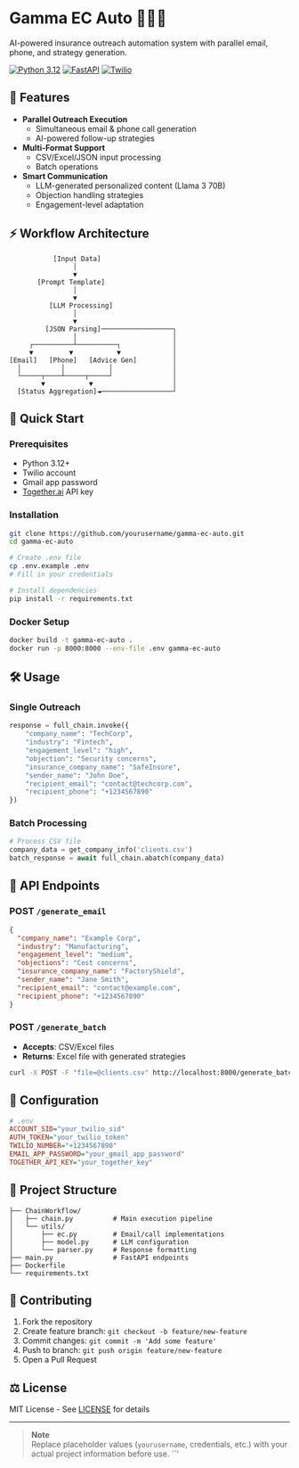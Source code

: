 # Gamma EC Auto 🤖📧📞
AI-powered insurance outreach automation system with parallel email, phone, and strategy generation.

[![Python 3.12](https://img.shields.io/badge/python-3.12-blue.svg)](https://www.python.org/downloads/)
[![FastAPI](https://img.shields.io/badge/FastAPI-0.115-green)](https://fastapi.tiangolo.com/)
[![Twilio](https://img.shields.io/badge/Twilio-9.5-red)](https://www.twilio.com/)

## 🌟 Features

- **Parallel Outreach Execution**
  - Simultaneous email & phone call generation
  - AI-powered follow-up strategies
- **Multi-Format Support**
  - CSV/Excel/JSON input processing
  - Batch operations
- **Smart Communication**
  - LLM-generated personalized content (Llama 3 70B)
  - Objection handling strategies
  - Engagement-level adaptation

## ⚡ Workflow Architecture

```plaintext
           [Input Data]
                │
                ▼
       [Prompt Template]
                │
                ▼
          [LLM Processing]
                │
                ▼
         [JSON Parsing]──────────────────┐
                │                        │
     ┌──────────┴──────────┐             │
     ▼         ▼           ▼             │
[Email]   [Phone]   [Advice Gen]         │
  │          │           │               │
  └─────┬────┴─────┬─────┘               │
        ▼           ▼                    │
  [Status Aggregation]◄──────────────────┘
```
## 🚀 Quick Start

### Prerequisites
- Python 3.12+
- Twilio account
- Gmail app password
- [Together.ai](https://together.ai) API key

### Installation
```bash
git clone https://github.com/yourusername/gamma-ec-auto.git
cd gamma-ec-auto

# Create .env file
cp .env.example .env
# Fill in your credentials

# Install dependencies
pip install -r requirements.txt
```

### Docker Setup
```bash
docker build -t gamma-ec-auto .
docker run -p 8000:8000 --env-file .env gamma-ec-auto
```

## 🛠️ Usage

### Single Outreach
```python
response = full_chain.invoke({
    "company_name": "TechCorp",
    "industry": "Fintech",
    "engagement_level": "high",
    "objection": "Security concerns",
    "insurance_company_name": "SafeInsure",
    "sender_name": "John Doe",
    "recipient_email": "contact@techcorp.com",
    "recipient_phone": "+1234567890"
})
```

### Batch Processing
```python
# Process CSV file
company_data = get_company_info('clients.csv')
batch_response = await full_chain.abatch(company_data)
```

## 📡 API Endpoints

### POST `/generate_email`
```json
{
  "company_name": "Example Corp",
  "industry": "Manufacturing",
  "engagement_level": "medium",
  "objections": "Cost concerns",
  "insurance_company_name": "FactoryShield",
  "sender_name": "Jane Smith",
  "recipient_email": "contact@example.com",
  "recipient_phone": "+1234567890"
}
```

### POST `/generate_batch`
- **Accepts**: CSV/Excel files
- **Returns**: Excel file with generated strategies

```bash
curl -X POST -F "file=@clients.csv" http://localhost:8000/generate_batch
```

## 🔧 Configuration

```ini
# .env
ACCOUNT_SID="your_twilio_sid"
AUTH_TOKEN="your_twilio_token"
TWILIO_NUMBER="+1234567890"
EMAIL_APP_PASSWORD="your_gmail_app_password"
TOGETHER_API_KEY="your_together_key"
```

## 📂 Project Structure
```
├── ChainWorkflow/
│   ├── chain.py          # Main execution pipeline
│   └── utils/
│       ├── ec.py         # Email/call implementations
│       ├── model.py      # LLM configuration
│       └── parser.py     # Response formatting
├── main.py               # FastAPI endpoints
├── Dockerfile
└── requirements.txt
```

## 🤝 Contributing
1. Fork the repository
2. Create feature branch: `git checkout -b feature/new-feature`
3. Commit changes: `git commit -m 'Add some feature'`
4. Push to branch: `git push origin feature/new-feature`
5. Open a Pull Request

## ⚖️ License
MIT License - See [LICENSE](LICENSE) for details

---

> **Note**  
> Replace placeholder values (`yourusername`, credentials, etc.) with your actual project information before use.
``'
